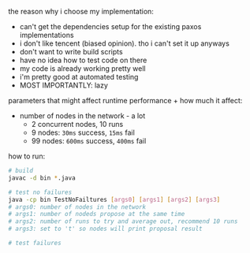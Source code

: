 the reason why i choose my implementation:
- can't get the dependencies setup for the existing paxos implementations
- i don't like tencent (biased opinion). tho i can't set it up anyways
- don't want to write build scripts
- have no idea how to test code on there
- my code is already working pretty well
- i'm pretty good at automated testing
- MOST IMPORTANTLY: lazy

parameters that might affect runtime performance + how much it affect:
- number of nodes in the network - a lot
  - 2 concurrent nodes, 10 runs
  - 9 nodes: `30ms` success, `15ms` fail
  - 99 nodes: `600ms` success, `400ms` fail


how to run:
```bash
# build
javac -d bin *.java

# test no failures
java -cp bin TestNoFailtures [args0] [args1] [args2] [args3]
# args0: number of nodes in the network
# args1: number of nodeds propose at the same time
# args2: number of runs to try and average out, recommend 10 runs
# args3: set to 't' so nodes will print proposal result

# test failures
```